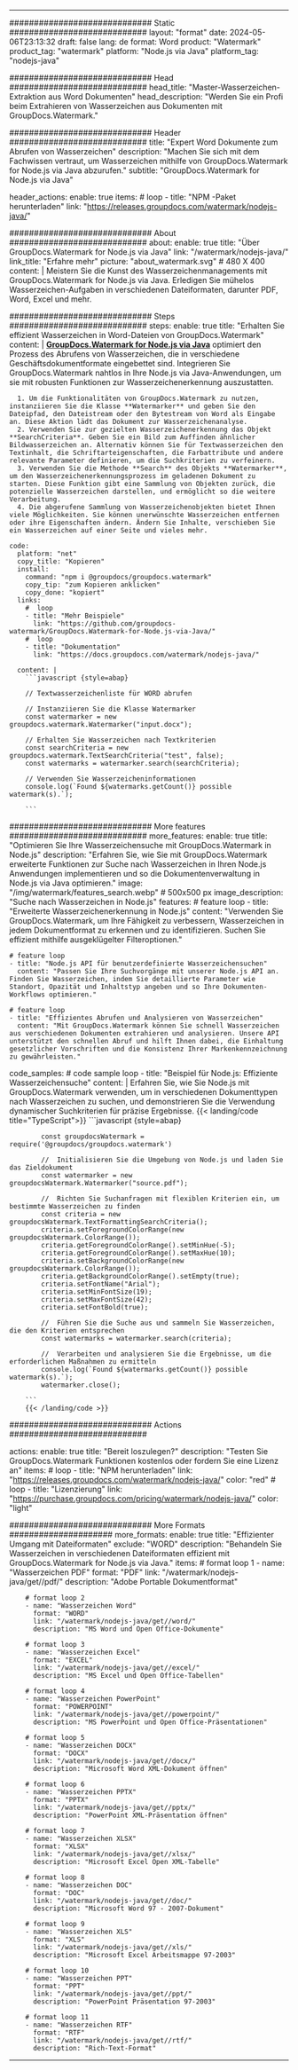 
---
############################# Static ############################
layout: "format"
date:  2024-05-06T23:13:32
draft: false
lang: de
format: Word
product: "Watermark"
product_tag: "watermark"
platform: "Node.js via Java"
platform_tag: "nodejs-java"

############################# Head ############################
head_title: "Master-Wasserzeichen-Extraktion aus Word Dokumenten"
head_description: "Werden Sie ein Profi beim Extrahieren von Wasserzeichen aus Dokumenten mit GroupDocs.Watermark."

############################# Header ############################
title: "Expert Word Dokumente zum Abrufen von Wasserzeichen" 
description: "Machen Sie sich mit dem Fachwissen vertraut, um Wasserzeichen mithilfe von GroupDocs.Watermark for Node.js via Java abzurufen."
subtitle: "GroupDocs.Watermark for Node.js via Java" 

header_actions:
  enable: true
  items:
    #  loop
    - title: "NPM -Paket herunterladen"
      link: "https://releases.groupdocs.com/watermark/nodejs-java/"
      
############################# About ############################
about:
    enable: true
    title: "Über GroupDocs.Watermark for Node.js via Java"
    link: "/watermark/nodejs-java/"
    link_title: "Erfahre mehr"
    picture: "about_watermark.svg" # 480 X 400
    content: |
       Meistern Sie die Kunst des Wasserzeichenmanagements mit GroupDocs.Watermark for Node.js via Java. Erledigen Sie mühelos Wasserzeichen-Aufgaben in verschiedenen Dateiformaten, darunter PDF, Word, Excel und mehr.

############################# Steps ############################
steps:
    enable: true
    title: "Erhalten Sie effizient Wasserzeichen in Word-Dateien von GroupDocs.Watermark"
    content: |
      **[GroupDocs.Watermark for Node.js via Java](https://products.groupdocs.com/watermark/nodejs-java/)** optimiert den Prozess des Abrufens von Wasserzeichen, die in verschiedene Geschäftsdokumentformate eingebettet sind. Integrieren Sie GroupDocs.Watermark nahtlos in Ihre Node.js via Java-Anwendungen, um sie mit robusten Funktionen zur Wasserzeichenerkennung auszustatten.
      
      1. Um die Funktionalitäten von GroupDocs.Watermark zu nutzen, instanziieren Sie die Klasse **Watermarker** und geben Sie den Dateipfad, den Dateistream oder den Bytestream von Word als Eingabe an. Diese Aktion lädt das Dokument zur Wasserzeichenanalyse.
      2. Verwenden Sie zur gezielten Wasserzeichenerkennung das Objekt **SearchCriteria**. Geben Sie ein Bild zum Auffinden ähnlicher Bildwasserzeichen an. Alternativ können Sie für Textwasserzeichen den Textinhalt, die Schriftarteigenschaften, die Farbattribute und andere relevante Parameter definieren, um die Suchkriterien zu verfeinern.
      3. Verwenden Sie die Methode **Search** des Objekts **Watermarker**, um den Wasserzeichenerkennungsprozess im geladenen Dokument zu starten. Diese Funktion gibt eine Sammlung von Objekten zurück, die potenzielle Wasserzeichen darstellen, und ermöglicht so die weitere Verarbeitung.
      4. Die abgerufene Sammlung von Wasserzeichenobjekten bietet Ihnen viele Möglichkeiten. Sie können unerwünschte Wasserzeichen entfernen oder ihre Eigenschaften ändern. Ändern Sie Inhalte, verschieben Sie ein Wasserzeichen auf einer Seite und vieles mehr.
   
    code:
      platform: "net"
      copy_title: "Kopieren"
      install:
        command: "npm i @groupdocs/groupdocs.watermark"
        copy_tip: "zum Kopieren anklicken"
        copy_done: "kopiert"
      links:
        #  loop
        - title: "Mehr Beispiele"
          link: "https://github.com/groupdocs-watermark/GroupDocs.Watermark-for-Node.js-via-Java/"
        #  loop
        - title: "Dokumentation"
          link: "https://docs.groupdocs.com/watermark/nodejs-java/"
          
      content: |
        ```javascript {style=abap}

        // Textwasserzeichenliste für WORD abrufen

        // Instanziieren Sie die Klasse Watermarker
        const watermarker = new groupdocs.watermark.Watermarker("input.docx");
        
        // Erhalten Sie Wasserzeichen nach Textkriterien
        const searchCriteria = new groupdocs.watermark.TextSearchCriteria("test", false);
        const watermarks = watermarker.search(searchCriteria);

        // Verwenden Sie Wasserzeicheninformationen
        console.log(`Found ${watermarks.getCount()} possible watermark(s).`);
        
        ```            

############################# More features ############################
more_features:
  enable: true
  title: "Optimieren Sie Ihre Wasserzeichensuche mit GroupDocs.Watermark in Node.js"
  description: "Erfahren Sie, wie Sie mit GroupDocs.Watermark erweiterte Funktionen zur Suche nach Wasserzeichen in Ihren Node.js Anwendungen implementieren und so die Dokumentenverwaltung in Node.js via Java optimieren."
  image: "/img/watermark/features_search.webp" # 500x500 px
  image_description: "Suche nach Wasserzeichen in Node.js"
  features:
    # feature loop
    - title: "Erweiterte Wasserzeichenerkennung in Node.js"
      content: "Verwenden Sie GroupDocs.Watermark, um Ihre Fähigkeit zu verbessern, Wasserzeichen in jedem Dokumentformat zu erkennen und zu identifizieren. Suchen Sie effizient mithilfe ausgeklügelter Filteroptionen."

    # feature loop
    - title: "Node.js API für benutzerdefinierte Wasserzeichensuchen"
      content: "Passen Sie Ihre Suchvorgänge mit unserer Node.js API an. Finden Sie Wasserzeichen, indem Sie detaillierte Parameter wie Standort, Opazität und Inhaltstyp angeben und so Ihre Dokumenten-Workflows optimieren."

    # feature loop
    - title: "Effizientes Abrufen und Analysieren von Wasserzeichen"
      content: "Mit GroupDocs.Watermark können Sie schnell Wasserzeichen aus verschiedenen Dokumenten extrahieren und analysieren. Unsere API unterstützt den schnellen Abruf und hilft Ihnen dabei, die Einhaltung gesetzlicher Vorschriften und die Konsistenz Ihrer Markenkennzeichnung zu gewährleisten."
      
  code_samples:
    # code sample loop
    - title: "Beispiel für Node.js: Effiziente Wasserzeichensuche"
      content: |
        Erfahren Sie, wie Sie Node.js mit GroupDocs.Watermark verwenden, um in verschiedenen Dokumenttypen nach Wasserzeichen zu suchen, und demonstrieren Sie die Verwendung dynamischer Suchkriterien für präzise Ergebnisse.
        {{< landing/code title="TypeScript">}}
        ```javascript {style=abap}
        
            const groupdocsWatermark = require('@groupdocs/groupdocs.watermark')

            //  Initialisieren Sie die Umgebung von Node.js und laden Sie das Zieldokument
            const watermarker = new groupdocsWatermark.Watermarker("source.pdf");

            //  Richten Sie Suchanfragen mit flexiblen Kriterien ein, um bestimmte Wasserzeichen zu finden
            const criteria = new groupdocsWatermark.TextFormattingSearchCriteria();
            criteria.setForegroundColorRange(new groupdocsWatermark.ColorRange());
            criteria.getForegroundColorRange().setMinHue(-5);
            criteria.getForegroundColorRange().setMaxHue(10);
            criteria.setBackgroundColorRange(new groupdocsWatermark.ColorRange());
            criteria.getBackgroundColorRange().setEmpty(true);
            criteria.setFontName("Arial");
            criteria.setMinFontSize(19);
            criteria.setMaxFontSize(42);
            criteria.setFontBold(true);
  
            //  Führen Sie die Suche aus und sammeln Sie Wasserzeichen, die den Kriterien entsprechen
            const watermarks = watermarker.search(criteria);

            //  Verarbeiten und analysieren Sie die Ergebnisse, um die erforderlichen Maßnahmen zu ermitteln
            console.log(`Found ${watermarks.getCount()} possible watermark(s).`);
            watermarker.close();

        ```
        {{< /landing/code >}}


############################# Actions ############################

actions:
  enable: true
  title: "Bereit loszulegen?"
  description: "Testen Sie GroupDocs.Watermark Funktionen kostenlos oder fordern Sie eine Lizenz an"
  items:
    #  loop
    - title: "NPM herunterladen"
      link: "https://releases.groupdocs.com/watermark/nodejs-java/"
      color: "red"
        #  loop
    - title: "Lizenzierung"
      link: "https://purchase.groupdocs.com/pricing/watermark/nodejs-java/"
      color: "light"


############################# More Formats #####################
more_formats:
    enable: true
    title: "Effizienter Umgang mit Dateiformaten"
    exclude: "WORD"
    description: "Behandeln Sie Wasserzeichen in verschiedenen Dateiformaten effizient mit GroupDocs.Watermark for Node.js via Java."
    items: 
        # format loop 1
        - name: "Wasserzeichen PDF"
          format: "PDF"
          link: "/watermark/nodejs-java/get//pdf/"
          description: "Adobe Portable Dokumentformat"

        # format loop 2
        - name: "Wasserzeichen Word"
          format: "WORD"
          link: "/watermark/nodejs-java/get//word/"
          description: "MS Word und Open Office-Dokumente"
          
        # format loop 3
        - name: "Wasserzeichen Excel"
          format: "EXCEL"
          link: "/watermark/nodejs-java/get//excel/"
          description: "MS Excel und Open Office-Tabellen"

        # format loop 4
        - name: "Wasserzeichen PowerPoint"
          format: "POWERPOINT"
          link: "/watermark/nodejs-java/get//powerpoint/"
          description: "MS PowerPoint und Open Office-Präsentationen"

        # format loop 5
        - name: "Wasserzeichen DOCX"
          format: "DOCX"
          link: "/watermark/nodejs-java/get//docx/"
          description: "Microsoft Word XML-Dokument öffnen"
          
        # format loop 6
        - name: "Wasserzeichen PPTX"
          format: "PPTX"
          link: "/watermark/nodejs-java/get//pptx/"
          description: "PowerPoint XML-Präsentation öffnen"
          
        # format loop 7
        - name: "Wasserzeichen XLSX"
          format: "XLSX"
          link: "/watermark/nodejs-java/get//xlsx/"
          description: "Microsoft Excel Open XML-Tabelle"

        # format loop 8
        - name: "Wasserzeichen DOC"
          format: "DOC"
          link: "/watermark/nodejs-java/get//doc/"
          description: "Microsoft Word 97 - 2007-Dokument"

        # format loop 9
        - name: "Wasserzeichen XLS"
          format: "XLS"
          link: "/watermark/nodejs-java/get//xls/"
          description: "Microsoft Excel Arbeitsmappe 97-2003"

        # format loop 10
        - name: "Wasserzeichen PPT"
          format: "PPT"
          link: "/watermark/nodejs-java/get//ppt/"
          description: "PowerPoint Präsentation 97-2003"

        # format loop 11
        - name: "Wasserzeichen RTF"
          format: "RTF"
          link: "/watermark/nodejs-java/get//rtf/"
          description: "Rich-Text-Format"

---